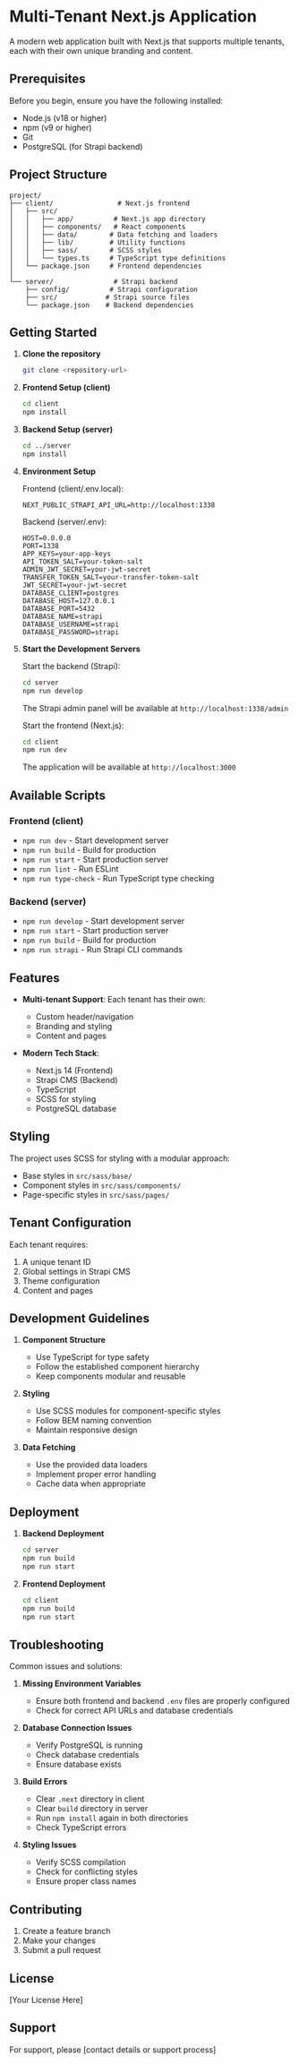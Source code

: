 # Multi-Tenant Next.js Application

A modern web application built with Next.js that supports multiple tenants, each with their own unique branding and content.

## Prerequisites

Before you begin, ensure you have the following installed:
- Node.js (v18 or higher)
- npm (v9 or higher)
- Git
- PostgreSQL (for Strapi backend)

## Project Structure

```
project/
├── client/                # Next.js frontend
│   ├── src/
│   │   ├── app/          # Next.js app directory
│   │   ├── components/   # React components
│   │   ├── data/        # Data fetching and loaders
│   │   ├── lib/         # Utility functions
│   │   ├── sass/        # SCSS styles
│   │   └── types.ts     # TypeScript type definitions
│   └── package.json     # Frontend dependencies
│
└── server/               # Strapi backend
    ├── config/          # Strapi configuration
    ├── src/            # Strapi source files
    └── package.json    # Backend dependencies
```

## Getting Started

1. **Clone the repository**
   ```bash
   git clone <repository-url>
   ```

2. **Frontend Setup (client)**
   ```bash
   cd client
   npm install
   ```

3. **Backend Setup (server)**
   ```bash
   cd ../server
   npm install
   ```

4. **Environment Setup**

   Frontend (client/.env.local):
   ```
   NEXT_PUBLIC_STRAPI_API_URL=http://localhost:1338
   ```

   Backend (server/.env):
   ```
   HOST=0.0.0.0
   PORT=1338
   APP_KEYS=your-app-keys
   API_TOKEN_SALT=your-token-salt
   ADMIN_JWT_SECRET=your-jwt-secret
   TRANSFER_TOKEN_SALT=your-transfer-token-salt
   JWT_SECRET=your-jwt-secret
   DATABASE_CLIENT=postgres
   DATABASE_HOST=127.0.0.1
   DATABASE_PORT=5432
   DATABASE_NAME=strapi
   DATABASE_USERNAME=strapi
   DATABASE_PASSWORD=strapi
   ```

5. **Start the Development Servers**

   Start the backend (Strapi):
   ```bash
   cd server
   npm run develop
   ```
   The Strapi admin panel will be available at `http://localhost:1338/admin`

   Start the frontend (Next.js):
   ```bash
   cd client
   npm run dev
   ```
   The application will be available at `http://localhost:3000`

## Available Scripts

### Frontend (client)
- `npm run dev` - Start development server
- `npm run build` - Build for production
- `npm run start` - Start production server
- `npm run lint` - Run ESLint
- `npm run type-check` - Run TypeScript type checking

### Backend (server)
- `npm run develop` - Start development server
- `npm run start` - Start production server
- `npm run build` - Build for production
- `npm run strapi` - Run Strapi CLI commands

## Features

- **Multi-tenant Support**: Each tenant has their own:
  - Custom header/navigation
  - Branding and styling
  - Content and pages

- **Modern Tech Stack**:
  - Next.js 14 (Frontend)
  - Strapi CMS (Backend)
  - TypeScript
  - SCSS for styling
  - PostgreSQL database

## Styling

The project uses SCSS for styling with a modular approach:
- Base styles in `src/sass/base/`
- Component styles in `src/sass/components/`
- Page-specific styles in `src/sass/pages/`

## Tenant Configuration

Each tenant requires:
1. A unique tenant ID
2. Global settings in Strapi CMS
3. Theme configuration
4. Content and pages

## Development Guidelines

1. **Component Structure**
   - Use TypeScript for type safety
   - Follow the established component hierarchy
   - Keep components modular and reusable

2. **Styling**
   - Use SCSS modules for component-specific styles
   - Follow BEM naming convention
   - Maintain responsive design

3. **Data Fetching**
   - Use the provided data loaders
   - Implement proper error handling
   - Cache data when appropriate

## Deployment

1. **Backend Deployment**
   ```bash
   cd server
   npm run build
   npm run start
   ```

2. **Frontend Deployment**
   ```bash
   cd client
   npm run build
   npm run start
   ```

## Troubleshooting

Common issues and solutions:

1. **Missing Environment Variables**
   - Ensure both frontend and backend `.env` files are properly configured
   - Check for correct API URLs and database credentials

2. **Database Connection Issues**
   - Verify PostgreSQL is running
   - Check database credentials
   - Ensure database exists

3. **Build Errors**
   - Clear `.next` directory in client
   - Clear `build` directory in server
   - Run `npm install` again in both directories
   - Check TypeScript errors

4. **Styling Issues**
   - Verify SCSS compilation
   - Check for conflicting styles
   - Ensure proper class names

## Contributing

1. Create a feature branch
2. Make your changes
3. Submit a pull request

## License

[Your License Here]

## Support

For support, please [contact details or support process]
